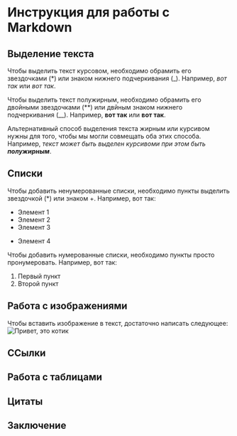 # Инструкция для работы с Markdown 

## Выделение текста 
Чтобы выделить текст курсовом, необходимо обрамить его звездочками (*) или знаком нижнего подчеркивания (_). Например, *вот так* или _вот так_.

Чтобы выделить текст полужирным, необходимо обрамить его двойными звездочками (**) или двйным знаком нижнего подчеркивания (__). Например, **вот так** или __вот так__.

Альтернативный способ выделения текста жирным или курсивом нужны для того, чтобы мы могли совмещать оба этих способа. Например, _текст может быть выделен курсивоми при этом быть **полужирным**_.
## Списки
Чтобы добавить ненумерованные списки, необходимо пункты выделить звездочкой (*) или знаком +. 
Например, вот так:
* Элемент 1
* Элемент 2
* Элемент 3
+ Элемент 4

Чтобы добавить нумерованные списки, необходимо пункты просто пронумеровать. Например, вот так:
1. Первый пункт
2. Второй пункт

## Работа с изображениями

Чтобы вставить изображение в текст, достаточно написать следующее: 
![Привет, это котик](kotik.jpg)

## ССылки

## Работа с таблицами

## Цитаты

## Заключение